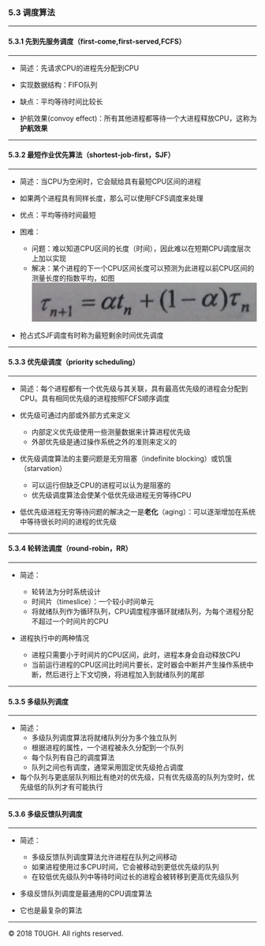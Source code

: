 ### 5.3 调度算法
---
#### 5.3.1 先到先服务调度（first-come,first-served,FCFS）
---
- 简述：先请求CPU的进程先分配到CPU

- 实现数据结构：FIFO队列

- 缺点：平均等待时间比较长

- 护航效果(convoy effect)：所有其他进程都等待一个大进程释放CPU，这称为**护航效果**
---
#### 5.3.2 最短作业优先算法（shortest-job-first，SJF）
---
- 简述：当CPU为空闲时，它会赋给具有最短CPU区间的进程

- 如果两个进程具有同样长度，那么可以使用FCFS调度来处理

- 优点：平均等待时间最短

- 困难：
    - 问题：难以知道CPU区间的长度（时间），因此难以在短期CPU调度层次上加以实现
    - 解决：某个进程的下一个CPU区间长度可以预测为此进程以前CPU区间的测量长度的指数平均，如图
    ![](resource/SJF.jpg)

- 抢占式SJF调度有时称为最短剩余时间优先调度

---
#### 5.3.3 优先级调度（priority scheduling）
---
- 简述：每个进程都有一个优先级与其关联，具有最高优先级的进程会分配到CPU。具有相同优先级的进程按照FCFS顺序调度

- 优先级可通过内部或外部方式来定义
    - 内部定义优先级使用一些测量数据来计算进程优先级
    - 外部优先级是通过操作系统之外的准则来定义的

- 优先级调度算法的主要问题是无穷阻塞（indefinite blocking）或饥饿（starvation）
    - 可以运行但缺乏CPU的进程可以认为是阻塞的
    - 优先级调度算法会使某个低优先级进程无穷等待CPU

- 低优先级进程无穷等待问题的解决之一是**老化**（aging）：可以逐渐增加在系统中等待很长时间的进程的优先级
---
#### 5.3.4 轮转法调度（round-robin，RR）
---
- 简述：
    - 轮转法为分时系统设计
    - 时间片（timeslice）：一个较小时间单元
    - 将就绪队列作为循环队列，CPU调度程序循环就绪队列，为每个进程分配不超过一个时间片的CPU

- 进程执行中的两种情况
    - 进程只需要小于时间片的CPU区间，此时，进程本身会自动释放CPU
    - 当前运行进程的CPU区间比时间片要长，定时器会中断并产生操作系统中断，然后进行上下文切换，将进程加入到就绪队列的尾部
---
#### 5.3.5 多级队列调度
---
- 简述：
    - 多级队列调度算法将就绪队列分为多个独立队列
    - 根据进程的属性，一个进程被永久分配到一个队列
    - 每个队列有自己的调度算法
    - 队列之间也有调度，通常采用固定优先级抢占调度
- 每个队列与更底层队列相比有绝对的优先级，只有优先级高的队列为空时，优先级低的队列才有可能执行
---
#### 5.3.6 多级反馈队列调度
---
- 简述：
    - 多级反馈队列调度算法允许进程在队列之间移动
    - 如果进程使用过多CPU时间，它会被移动到更低优先级的队列
    - 在较低优先级队列中等待时间过长的进程会被转移到更高优先级队列

- 多级反馈队列调度是最通用的CPU调度算法
- 它也是最复杂的算法
---
&copy; 2018 T0UGH. All rights reserved.